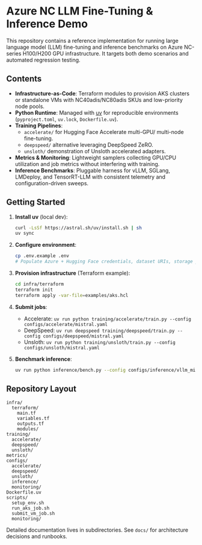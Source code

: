 # Azure NC LLM Fine-Tuning & Inference Demo

This repository contains a reference implementation for running large language model (LLM) fine-tuning and inference benchmarks on Azure NC-series H100/H200 GPU infrastructure. It targets both demo scenarios and automated regression testing.

## Contents

- **Infrastructure-as-Code**: Terraform modules to provision AKS clusters or standalone VMs with NC40adis/NC80adis SKUs and low-priority node pools.
- **Python Runtime**: Managed with [uv](https://github.com/astral-sh/uv) for reproducible environments (`pyproject.toml`, `uv.lock`, `Dockerfile.uv`).
- **Training Pipelines**:
  - `accelerate/` for Hugging Face Accelerate multi-GPU/ multi-node fine-tuning.
  - `deepspeed/` alternative leveraging DeepSpeed ZeRO.
  - `unsloth/` demonstration of Unsloth accelerated adapters.
- **Metrics & Monitoring**: Lightweight samplers collecting GPU/CPU utilization and job metrics without interfering with training.
- **Inference Benchmarks**: Pluggable harness for vLLM, SGLang, LMDeploy, and TensorRT-LLM with consistent telemetry and configuration-driven sweeps.

## Getting Started

1. **Install uv** (local dev):

   ```bash
   curl -LsSf https://astral.sh/uv/install.sh | sh
   uv sync
   ```

2. **Configure environment**:

   ```bash
   cp .env.example .env
   # Populate Azure + Hugging Face credentials, dataset URIs, storage paths, etc.
   ```

3. **Provision infrastructure** (Terraform example):

   ```bash
   cd infra/terraform
   terraform init
   terraform apply -var-file=examples/aks.hcl
   ```

4. **Submit jobs**:
   - Accelerate: `uv run python training/accelerate/train.py --config configs/accelerate/mistral.yaml`
   - DeepSpeed: `uv run deepspeed training/deepspeed/train.py --config configs/deepspeed/mistral.yaml`
   - Unsloth: `uv run python training/unsloth/train.py --config configs/unsloth/mistral.yaml`

5. **Benchmark inference**:

   ```bash
   uv run python inference/bench.py --config configs/inference/vllm_mistral.yaml
   ```

## Repository Layout

```
infra/
  terraform/
    main.tf
    variables.tf
    outputs.tf
    modules/
training/
  accelerate/
  deepspeed/
  unsloth/
metrics/
configs/
  accelerate/
  deepspeed/
  unsloth/
  inference/
  monitoring/
Dockerfile.uv
scripts/
  setup_env.sh
  run_aks_job.sh
  submit_vm_job.sh
  monitoring/
``` 

Detailed documentation lives in subdirectories. See `docs/` for architecture decisions and runbooks.

